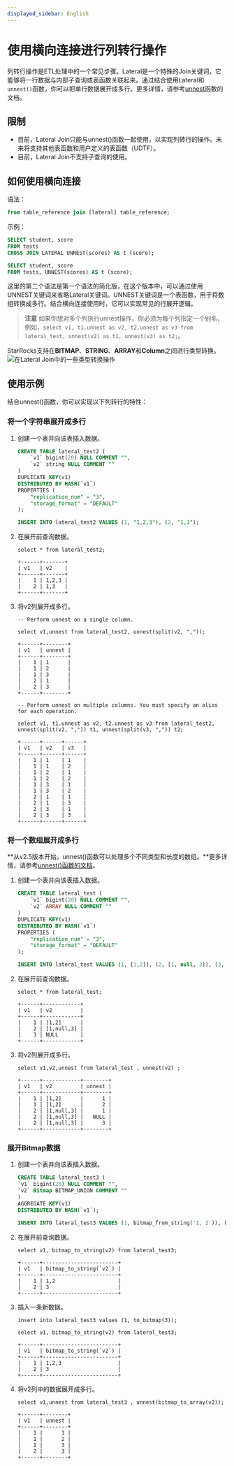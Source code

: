 ```yaml
---
displayed_sidebar: English
---
```


# 使用横向连接进行列转行操作

列转行操作是ETL处理中的一个常见步骤。Lateral是一个特殊的Join关键词，它能够将一行数据与内部子查询或表函数关联起来。通过结合使用Lateral和`unnest()`函数，你可以把单行数据展开成多行。更多详情，请参考[unnest](../sql-reference/sql-functions/array-functions/unnest.md)函数的文档。

## 限制

* 目前，Lateral Join只能与unnest()函数一起使用，以实现列转行的操作。未来将支持其他表函数和用户定义的表函数（UDTF）。
* 目前，Lateral Join不支持子查询的使用。

## 如何使用横向连接

语法：

```SQL
from table_reference join [lateral] table_reference;
```

示例：

```SQL
SELECT student, score
FROM tests
CROSS JOIN LATERAL UNNEST(scores) AS t (score);

SELECT student, score
FROM tests, UNNEST(scores) AS t (score);
```

这里的第二个语法是第一个语法的简化版，在这个版本中，可以通过使用UNNEST关键词来省略Lateral关键词。UNNEST关键词是一个表函数，用于将数组转换成多行。结合横向连接使用时，它可以实现常见的行展开逻辑。

> **注意**
> 如果你想对多个列执行unnest操作，你必须为每个列指定一个别名，例如，`select v1, t1.unnest as v2, t2.unnest as v3 from lateral_test, unnest(v2) as t1, unnest(v3) as t2;`。

StarRocks支持在**BITMAP**、**STRING**、**ARRAY**和**Column**之间进行类型转换。
![在Lateral Join中的一些类型转换操作](../assets/lateral_join_type_conversion.png)

## 使用示例

结合unnest()函数，你可以实现以下列转行的特性：

### 将一个字符串展开成多行

1. 创建一个表并向该表插入数据。

   ```SQL
   CREATE TABLE lateral_test2 (
       `v1` bigint(20) NULL COMMENT "",
       `v2` string NULL COMMENT ""
   )
   DUPLICATE KEY(v1)
   DISTRIBUTED BY HASH(`v1`)
   PROPERTIES (
       "replication_num" = "3",
       "storage_format" = "DEFAULT"
   );
   
   INSERT INTO lateral_test2 VALUES (1, "1,2,3"), (2, "1,3");
   ```

2. 在展开前查询数据。

   ```Plain
   select * from lateral_test2;
   
   +------+-------+
   | v1   | v2    |
   +------+-------+
   |    1 | 1,2,3 |
   |    2 | 1,3   |
   +------+-------+
   ```

3. 将v2列展开成多行。

   ```Plain
   -- Perform unnest on a single column.
   
   select v1,unnest from lateral_test2, unnest(split(v2, ","));
   
   +------+--------+
   | v1   | unnest |
   +------+--------+
   |    1 | 1      |
   |    1 | 2      |
   |    1 | 3      |
   |    2 | 1      |
   |    2 | 3      |
   +------+--------+
   
   -- Perform unnest on multiple columns. You must specify an alias for each operation.
   
   select v1, t1.unnest as v2, t2.unnest as v3 from lateral_test2, unnest(split(v2, ",")) t1, unnest(split(v3, ",")) t2;
   
   +------+------+------+
   | v1   | v2   | v3   |
   +------+------+------+
   |    1 | 1    | 1    |
   |    1 | 1    | 2    |
   |    1 | 2    | 1    |
   |    1 | 2    | 2    |
   |    1 | 3    | 1    |
   |    1 | 3    | 2    |
   |    2 | 1    | 1    |
   |    2 | 1    | 3    |
   |    2 | 3    | 1    |
   |    2 | 3    | 3    |
   +------+------+------+
   ```

### 将一个数组展开成多行

**从v2.5版本开始，unnest()函数可以处理多个不同类型和长度的数组。**更多详情，请参考[unnest()函数的文档](../sql-reference/sql-functions/array-functions/unnest.md)。

1. 创建一个表并向该表插入数据。

   ```SQL
   CREATE TABLE lateral_test (
       `v1` bigint(20) NULL COMMENT "",
       `v2` ARRAY NULL COMMENT ""
   ) 
   DUPLICATE KEY(v1)
   DISTRIBUTED BY HASH(`v1`)
   PROPERTIES (
       "replication_num" = "3",
       "storage_format" = "DEFAULT"
   );
   
   INSERT INTO lateral_test VALUES (1, [1,2]), (2, [1, null, 3]), (3, null);
   ```

2. 在展开前查询数据。

   ```Plain
   select * from lateral_test;
   
   +------+------------+
   | v1   | v2         |
   +------+------------+
   |    1 | [1,2]      |
   |    2 | [1,null,3] |
   |    3 | NULL       |
   +------+------------+
   ```

3. 将v2列展开成多行。

   ```Plain
   select v1,v2,unnest from lateral_test , unnest(v2) ;
   
   +------+------------+--------+
   | v1   | v2         | unnest |
   +------+------------+--------+
   |    1 | [1,2]      |      1 |
   |    1 | [1,2]      |      2 |
   |    2 | [1,null,3] |      1 |
   |    2 | [1,null,3] |   NULL |
   |    2 | [1,null,3] |      3 |
   +------+------------+--------+
   ```

### 展开Bitmap数据

1. 创建一个表并向该表插入数据。

   ```SQL
   CREATE TABLE lateral_test3 (
   `v1` bigint(20) NULL COMMENT "",
   `v2` Bitmap BITMAP_UNION COMMENT ""
   )
   AGGREGATE KEY(v1)
   DISTRIBUTED BY HASH(`v1`);
   
   INSERT INTO lateral_test3 VALUES (1, bitmap_from_string('1, 2')), (2, to_bitmap(3));
   ```

2. 在展开前查询数据。

   ```Plain
   select v1, bitmap_to_string(v2) from lateral_test3;
   
   +------+------------------------+
   | v1   | bitmap_to_string(`v2`) |
   +------+------------------------+
   |    1 | 1,2                    |
   |    2 | 3                      |
   +------+------------------------+
   
   ```

3. 插入一条新数据。

   ```Plain
   insert into lateral_test3 values (1, to_bitmap(3));
   
   select v1, bitmap_to_string(v2) from lateral_test3;
   
   +------+------------------------+
   | v1   | bitmap_to_string(`v2`) |
   +------+------------------------+
   |    1 | 1,2,3                  |
   |    2 | 3                      |
   +------+------------------------+
   ```

4. 将v2列中的数据展开成多行。

   ```Plain
   select v1,unnest from lateral_test3 , unnest(bitmap_to_array(v2));
   
   +------+--------+
   | v1   | unnest |
   +------+--------+
   |    1 |      1 |
   |    1 |      2 |
   |    1 |      3 |
   |    2 |      3 |
   +------+--------+
   ```
